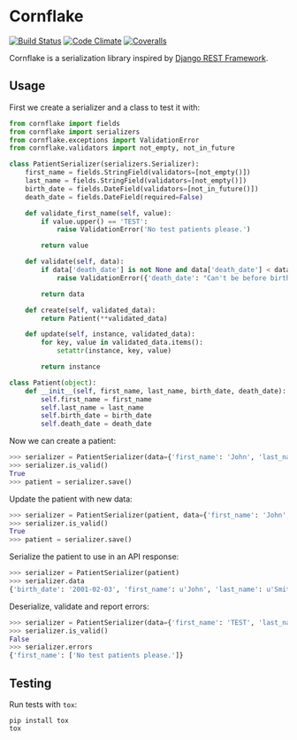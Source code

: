 # Cornflake

[![Build Status](https://img.shields.io/travis/renalreg/cornflake.svg)](https://travis-ci.org/renalreg/cornflake) [![Code Climate](https://img.shields.io/codeclimate/github/renalreg/cornflake.svg)](https://codeclimate.com/github/renalreg/cornflake) [![Coveralls](https://img.shields.io/coveralls/renalreg/cornflake.svg)](https://coveralls.io/github/renalreg/cornflake)

Cornflake is a serialization library inspired by [Django REST Framework](http://www.django-rest-framework.org/).

## Usage

First we create a serializer and a class to test it with:

```python
from cornflake import fields
from cornflake import serializers
from cornflake.exceptions import ValidationError
from cornflake.validators import not_empty, not_in_future

class PatientSerializer(serializers.Serializer):
    first_name = fields.StringField(validators=[not_empty()])
    last_name = fields.StringField(validators=[not_empty()])
    birth_date = fields.DateField(validators=[not_in_future()])
    death_date = fields.DateField(required=False)

    def validate_first_name(self, value):
        if value.upper() == 'TEST':
            raise ValidationError('No test patients please.')

        return value

    def validate(self, data):
        if data['death_date'] is not None and data['death_date'] < data['birth_date']:
            raise ValidationError({'death_date': "Can't be before birth date."})

        return data

    def create(self, validated_data):
        return Patient(**validated_data)

    def update(self, instance, validated_data):
        for key, value in validated_data.items():
            setattr(instance, key, value)

        return instance

class Patient(object):
    def __init__(self, first_name, last_name, birth_date, death_date):
        self.first_name = first_name
        self.last_name = last_name
        self.birth_date = birth_date
        self.death_date = death_date
```

Now we can create a patient:

```python
>>> serializer = PatientSerializer(data={'first_name': 'John', 'last_name': 'Smith', 'birth_date': '2001-02-03'})
>>> serializer.is_valid()
True
>>> patient = serializer.save()
```

Update the patient with new data:

```python
>>> serializer = PatientSerializer(patient, data={'first_name': 'John', 'last_name': 'Smith', 'birth_date': '2001-02-03', 'death_date': '2016-01-01'})
>>> serializer.is_valid()
True
>>> patient = serializer.save()
```

Serialize the patient to use in an API response:

```python
>>> serializer = PatientSerializer(patient)
>>> serializer.data
{'birth_date': '2001-02-03', 'first_name': u'John', 'last_name': u'Smith', 'death_date': '2016-01-01'}
```

Deserialize, validate and report errors:

```python
>>> serializer = PatientSerializer(data={'first_name': 'TEST', 'last_name': 'Smith', 'birth_date': '2001-02-03'})
>>> serializer.is_valid()
False
>>> serializer.errors
{'first_name': ['No test patients please.']}
```

## Testing

Run tests with `tox`:

```
pip install tox
tox
```
